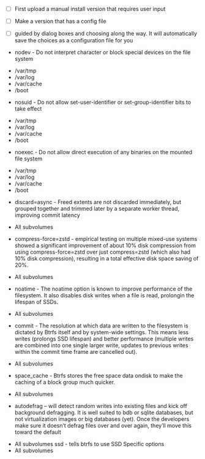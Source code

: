- [ ] First upload a manual install version that requires user input
- [ ] Make a version that has a config file 
- [ ] guided by dialog boxes and choosing along the way. It will automatically save the choices as a configuration file for you


* nodev - Do not interpret character or block special devices on the file system
- /var/tmp
- /var/log
- /var/cache
- /boot
* nosuid - Do not allow set-user-identifier or set-group-identifier bits to take effect
- /var/tmp
- /var/log
- /var/cache
- /boot
* noexec - Do not allow direct execution of any binaries on the mounted file system
- /var/tmp
- /var/log
- /var/cache
- /boot
* discard=async - Freed extents are not discarded immediately, but grouped together and trimmed later by a separate worker thread, improving commit latency
- All subvolumes
* compress-force=zstd - empirical testing on multiple mixed-use systems showed a significant improvement of about 10% disk compression from using compress-force=zstd over just compress=zstd (which also had 10% disk compression), resulting in a total effective disk space saving of 20%.
- All subvolumes
* noatime - The noatime option is known to improve performance of the filesystem. It also disables disk writes when a file is read, prolongin the lifespan of SSDs.
- All subvolumes
* commit - The resolution at which data are written to the filesystem is dictated by Btrfs itself and by system-wide settings. This means less writes (prolongs SSD lifespan) and better performance (multiple writes are combined into one single larger write, updates to previous writes within the commit time frame are cancelled out).
- All subvolumes
* space_cache - Btrfs stores the free space data ondisk to make the caching of a block group much quicker.
- All subvolumes
* autodefrag – will detect random writes into existing files and kick off background defragging. It is well suited to bdb or sqlite databases, but not virtualization images or big databases (yet). Once the developers make sure it doesn’t defrag files over and over again, they’ll move this toward the default
- All subvolumes
ssd - tells btrfs to use SSD Specific options
- All subvolumes

